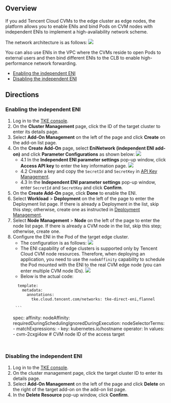 ## Overview
If you add Tencent Cloud CVMs to the edge cluster as edge nodes, the platform allows you to enable ENIs and bind Pods on CVM nodes with independent ENIs to implement a high-availability network scheme.

The network architecture is as follows:
![](https://staticintl.cloudcachetci.com/yehe/backend-news/jHRv177_%E4%BC%81%E4%B8%9A%E5%BE%AE%E4%BF%A1%E6%88%AA%E5%9B%BE_20221213174629.png)

You can also use ENIs in the VPC where the CVMs reside to open Pods to external users and then bind different ENIs to the CLB to enable high-performance network forwarding.

- [Enabling the independent ENI](#openEniNetwork)
- [Disabling the independent ENI](#closeEniNetwork)


## Directions
[](id:openEniNetwork)
### Enabling the independent ENI
1. Log in to the [TKE console](https://console.cloud.tencent.com/tke2).
2. On the **Cluster Management** page, click the ID of the target cluster to enter its details page.
3. Select **Add-On Management** on the left of the page and click **Create** on the add-on list page.
4. On the **Create Add-On** page, select **EniNetwork (independent ENI add-on)** and click **Parameter Configurations** as shown below:
![](https://staticintl.cloudcachetci.com/yehe/backend-news/u4y5540_%E4%BC%81%E4%B8%9A%E5%BE%AE%E4%BF%A1%E6%88%AA%E5%9B%BE_20221215152903.png)
   - 4.1 In the **Independent ENI parameter settings** pop-up window, click **Access API key** to enter the key information page.
![](https://staticintl.cloudcachetci.com/yehe/backend-news/NLLQ837_%E4%BC%81%E4%B8%9A%E5%BE%AE%E4%BF%A1%E6%88%AA%E5%9B%BE_20221215153236.png)
   - 4.2 Create a key and copy the `SecretId` and `SecretKey` in [API Key Management](https://console.cloud.tencent.com/cam/capi).
   - 4.3 In the **Independent ENI parameter settings** pop-up window, enter `SecretId` and `SecretKey` and click **Confirm**.
5. On the **Create Add-On** page, click **Done** to enable the ENI.
6. Select **Workload** > **Deployment** on the left of the page to enter the Deployment list page. If there is already a Deployment in the list, skip this step; otherwise, create one as instructed in [Deployment Management](https://intl.cloud.tencent.com/document/product/457/30662).
7. Select **Node Management** > **Node** on the left of the page to enter the node list page. If there is already a CVM node in the list, skip this step; otherwise, create one.
8. Configure the ENI in the Pod of the target edge cluster.
   - The configuration is as follows:
![](https://qcloudimg.tencent-cloud.cn/raw/28b00f69d3aa4247102fa7b8e03cd72a.png)
   - The ENI capability of edge clusters is supported only by Tencent Cloud CVM node resources. Therefore, when deploying an application, you need to use the `nodeAffinity` capability to schedule the Pod mounted with the ENI to the real CVM edge node (you can enter multiple CVM node IDs).
![](https://qcloudimg.tencent-cloud.cn/raw/38e0083ed702a65a2d95b9619364fc58.png)
   - Below is the actual code:
    ```
      template:
        metadata:
          annotations:
            tke.cloud.tencent.com/networks: tke-direct-eni,flannel
    ```
		```
   	 spec:
   	   affinity:
   	     nodeAffinity:
   	       requiredDuringSchedulingIgnoredDuringExecution:
   	         nodeSelectorTerms:
   	         - matchExpressions:
   	           - key: kubernetes.io/hostname
   	             operator: In
   	             values:
   	             - cvm-2cxgi4ow # CVM node ID of the access target
    ```
   

[](id:closeEniNetwork)
### Disabling the independent ENI
1. Log in to the [TKE console](https://console.cloud.tencent.com/tke2).
2. On the cluster management page, click the target cluster ID to enter its details page.
3. Select **Add-On Management** on the left of the page and click **Delete** on the right of the target add-on on the add-on list page.
4. In the **Delete Resource** pop-up window, click **Confirm**.
